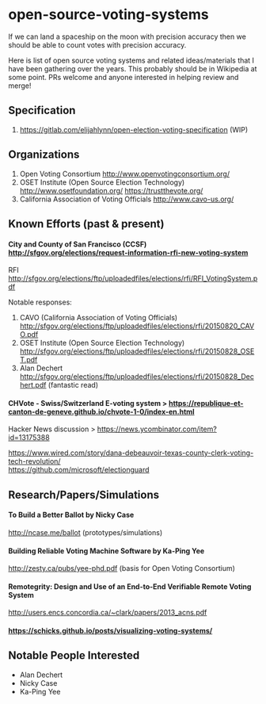 # open-source-voting-systems
If we can land a spaceship on the moon with precision accuracy then we should be able to count votes with precision accuracy. 

Here is list of open source voting systems and related ideas/materials that I have been gathering over the years. This probably should be in Wikipedia at some point. PRs welcome and anyone interested in helping review and merge!

## Specification
1. https://gitlab.com/elijahlynn/open-election-voting-specification (WIP)

## Organizations

1. Open Voting Consortium http://www.openvotingconsortium.org/
1. OSET Institute (Open Source Election Technology)
http://www.osetfoundation.org/
https://trustthevote.org/
1. California Association of Voting Officials 
http://www.cavo-us.org/

## Known Efforts (past & present)
#### City and County of San Francisco (CCSF) http://sfgov.org/elections/request-information-rfi-new-voting-system

RFI http://sfgov.org/elections/ftp/uploadedfiles/elections/rfi/RFI_VotingSystem.pdf

Notable responses:

1. CAVO (California Association of Voting Officials) http://sfgov.org/elections/ftp/uploadedfiles/elections/rfi/20150820_CAVO.pdf
1. OSET Institute (Open Source Election Technology) http://sfgov.org/elections/ftp/uploadedfiles/elections/rfi/20150828_OSET.pdf
1. Alan Dechert http://sfgov.org/elections/ftp/uploadedfiles/elections/rfi/20150828_Dechert.pdf (fantastic read)

#### CHVote - Swiss/Switzerland E-voting system > https://republique-et-canton-de-geneve.github.io/chvote-1-0/index-en.html
Hacker News discussion > https://news.ycombinator.com/item?id=13175388

https://www.wired.com/story/dana-debeauvoir-texas-county-clerk-voting-tech-revolution/  
https://github.com/microsoft/electionguard


## Research/Papers/Simulations

#### To Build a Better Ballot by Nicky Case
http://ncase.me/ballot (prototypes/simulations)

#### Building Reliable Voting Machine Software by Ka-Ping Yee
http://zesty.ca/pubs/yee-phd.pdf (basis for Open Voting Consortium)

#### Remotegrity: Design and Use of an End-to-End Verifiable Remote Voting System
http://users.encs.concordia.ca/~clark/papers/2013_acns.pdf

#### https://schicks.github.io/posts/visualizing-voting-systems/

## Notable People Interested

* Alan Dechert 
* Nicky Case
* Ka-Ping Yee

















